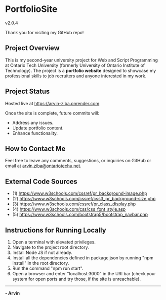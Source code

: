 # PortfolioSite
v2.0.4

Thank you for visiting my GitHub repo!

## Project Overview
This is my second-year university project for Web and Script Programming at Ontario Tech University (formerly University of Ontario Institute of Technology). The project is a **portfolio website** designed to showcase my professional skills to job recruiters and anyone interested in my work.

## Project Status
Hosted live at https://arvin-ziba.onrender.com

Once the site is complete, future commits will:
- Address any issues.
- Update portfolio content.
- Enhance functionality.

## How to Contact Me
Feel free to leave any comments, suggestions, or inquiries on GitHub or email at [arvin.ziba@ontariotechu.net](mailto:arvin.ziba@ontariotechu.net). 

## External Code Sources

- (1) https://www.w3schools.com/cssref/pr_background-image.php
- (2) https://www.w3schools.com/cssref/css3_pr_background-size.php
- (3) https://www.w3schools.com/cssref/pr_class_display.php
- (4) https://www.w3schools.com/css/css_font_style.asp 
- (5) https://www.w3schools.com/bootstrap5/bootstrap_navbar.php

## Instructions for Running Locally
1. Open a terminal with elevated privileges.
2. Navigate to the project root directory.
3. Install Node JS if not already.
4. Install all the dependencies defined in package.json by running "npm install" in the root directory. 
5. Run the command "npm run start".
6. Open a browser and enter "localhost:3000" in the URI bar (check your system for open ports and try those, if the site is unreachable).

---
**- Arvin**